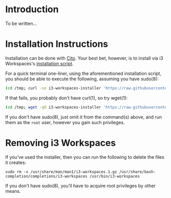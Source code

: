 # Introduction

To be written...

# Installation Instructions

Installation can be done with [Cito](https://github.com/terminalforlife/Extra/blob/master/source/cito). Your best bet, however, is to install via i3 Workspaces's [installation script](https://github.com/terminalforlife/PerlProjects/blob/master/source/i3-workspaces/i3-workspaces-installer).

For a quick terminal one-liner, using the aforementioned installation script, you should be able to execute the following, assuming you have sudo(8):

```sh
(cd /tmp; curl -so i3-workspaces-installer 'https://raw.githubusercontent.com/terminalforlife/PerlProjects/master/source/i3-workspaces/i3-workspaces-installer' && sudo \sh i3-workspaces-installer; rm i3-workspaces-installer)
```

If that fails, you probably don't have curl(1), so try wget(1):

```sh
(cd /tmp; wget -qO i3-workspaces-installer 'https://raw.githubusercontent.com/terminalforlife/PerlProjects/master/source/i3-workspaces/i3-workspaces-installer' && sudo \sh i3-workspaces-installer; rm i3-workspaces-installer)
```

If you don't have sudo(8), just omit it from the command(s) above, and run them as the `root` user, however you gain such privileges.

# Removing i3 Workspaces

If you've used the installer, then you can run the following to delete the files it creates:

```
sudo rm -v /usr/share/man/man1/i3-workspaces.1.gz /usr/share/bash-completion/completions/i3-workspaces /usr/bin/i3-workspaces
```

If you don't have sudo(8), you'll have to acquire root privileges by other means.
